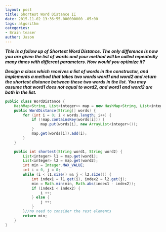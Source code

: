 ```yaml
---
layout: post
title: Shortest Word Distance II
date: 2015-11-02 13:36:55.000000000 -05:00
tags: algorithm
categories:
- Brain teaser
author: Jason
---
```

<p><strong><em>This is a follow up of Shortest Word Distance. The only difference is now you are given the list of words and your method will be called repeatedly many times with different parameters. How would you optimize it?</p>

Design a class which receives a list of words in the constructor, and implements a method that takes two words word1 and word2 and return the shortest distance between these two words in the list. You may assume that word1 does not equal to word2, and word1 and word2 are both in the list.</em></strong></p>
``` java
public class WordDistance {
    HashMap<String, List<integer>> map = new HashMap<String, List<integer>>();
    public WordDistance(String[] words) {
        for (int i = 0; i < words.length; i++) {
            if (!map.containsKey(words[i])) {
                map.put(words[i], new ArrayList<integer>());
            }
            map.get(words[i]).add(i);
        }
    }

    public int shortest(String word1, String word2) {
        List<integer> l1 = map.get(word1);
        List<integer> l2 = map.get(word2);
        int min = Integer.MAX_VALUE;
        int i = 0, j = 0;
        while (i < l1.size() && j < l2.size()) {
            int index1 = l1.get(i), index2 = l2.get(j);
            min = Math.min(min, Math.abs(index1 - index2));
            if (index1 < index2) {
                i ++;
            } else {
                j ++;
            }
        }//no need to consider the rest elements
        return min;
    }
}
```
